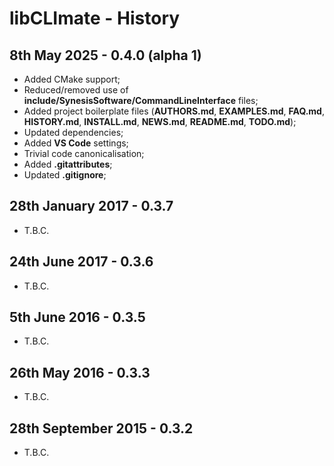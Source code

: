 # libCLImate - History


8th May 2025 - 0.4.0 (alpha 1)
------------------------------

 * Added CMake support;
 * Reduced/removed use of **include/SynesisSoftware/CommandLineInterface** files;
 * Added project boilerplate files (**AUTHORS.md**, **EXAMPLES.md**, **FAQ.md**, **HISTORY.md**, **INSTALL.md**, **NEWS.md**, **README.md**, **TODO.md**);
 * Updated dependencies;
 * Added **VS Code** settings;
 * Trivial code canonicalisation;
 * Added **.gitattributes**;
 * Updated **.gitignore**;


28th January 2017 - 0.3.7
-------------------------

 * T.B.C.


24th June 2017 - 0.3.6
----------------------

 * T.B.C.


5th June 2016 - 0.3.5
---------------------

 * T.B.C.


26th May 2016 - 0.3.3
---------------------

 * T.B.C.


28th September 2015 - 0.3.2
---------------------------

 * T.B.C.


<!-- ########################### end of file ########################### -->

